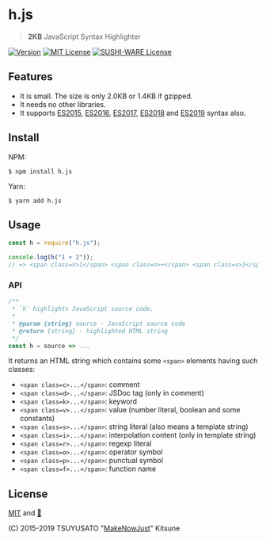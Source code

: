 # h.js

> **2KB** JavaScript Syntax Highlighter

[![Version](https://img.shields.io/npm/v/h.js.svg?style=flat-square)](https://www.npmjs.com/package/h.js)
[![MIT License](https://img.shields.io/npm/l/h.js.svg?style=flat-square)](https://makenowjust.mit-license.org/2015-2019)
[![SUSHI-WARE License](https://img.shields.io/badge/license-SUSHI--WARE%F0%9F%8D%A3-blue.svg?style=flat-square)](https://github.com/MakeNowJust/sushi-ware)

## Features

- It is small. The size is only 2.0KB or 1.4KB if gzipped.
- It needs no other libraries.
- It supports [ES2015][], [ES2016][], [ES2017][], [ES2018][] and [ES2019][] syntax also.

[es2015]: http://www.ecma-international.org/ecma-262/6.0/
[es2016]: http://www.ecma-international.org/ecma-262/7.0/
[es2017]: http://www.ecma-international.org/ecma-262/8.0/
[es2018]: http://www.ecma-international.org/ecma-262/9.0/
[es2019]: http://www.ecma-international.org/ecma-262/10.0/

## Install

NPM:

```console
$ npm install h.js
```

Yarn:

```console
$ yarn add h.js
```

## Usage

```javascript
const h = require("h.js");

console.log(h("1 + 2"));
// => <span class=v>1</span> <span class=o>+</span> <span class=v>2</span>
```

### API

```javascript
/**
 * `h` highlights JavaScript source code.
 *
 * @param {string} source - JavaScript source code
 * @return {string} - highlighted HTML string
 */
const h = source => ...
```

It returns an HTML string which contains some `<span>` elements having such classes:

- `<span class=c>...</span>`: comment
- `<span class=d>...</span>`: JSDoc tag (only in comment)
- `<span class=k>...</span>`: keyword
- `<span class=v>...</span>`: value (number literal, boolean and some constants)
- `<span class=s>...</span>`: string literal (also means a template string)
- `<span class=i>...</span>`: interpolation content (only in template string)
- `<span class=r>...</span>`: regexp literal
- `<span class=o>...</span>`: operator symbol
- `<span class=p>...</span>`: punctual symbol
- `<span class=f>...</span>`: function name

## License

[MIT](https://makenowjust.mit-license.org/2015-2019) and [🍣](https://github.com/MakeNowJust/sushi-ware)

(C) 2015-2019 TSUYUSATO "[MakeNowJust](https://github.com/MakeNowJust)" Kitsune
